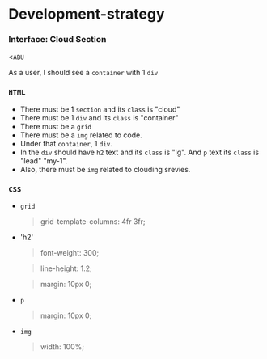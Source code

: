 # Development-strategy

### Interface: Cloud Section

<`ABU`

As a user, I should see a `container` with 1 `div`
### `HTML`
 - There must be 1 `section` and its `class` is "cloud"
 - There must be 1 `div` and its `class` is "container"
 - There must be a `grid`
 - There must be a `img` related to code.
 - Under that `container`, 1 `div`.
 - In the `div` should have `h2` text and its `class` is "lg". And `p` text its `class` is "lead" "my-1". 
 - Also, there must be `img` related to clouding srevies.


### `CSS`
- `grid`
   >grid-template-columns: 4fr 3fr;

- 'h2'
   >font-weight: 300;

   >line-height: 1.2;

   >margin: 10px 0;

- `p`
   >margin: 10px 0;

- `img`
   >width: 100%;

